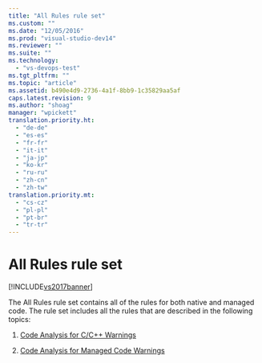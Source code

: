 ```yaml
---
title: "All Rules rule set"
ms.custom: ""
ms.date: "12/05/2016"
ms.prod: "visual-studio-dev14"
ms.reviewer: ""
ms.suite: ""
ms.technology: 
  - "vs-devops-test"
ms.tgt_pltfrm: ""
ms.topic: "article"
ms.assetid: b490e4d9-2736-4a1f-8bb9-1c35829aa5af
caps.latest.revision: 9
ms.author: "shoag"
manager: "wpickett"
translation.priority.ht: 
  - "de-de"
  - "es-es"
  - "fr-fr"
  - "it-it"
  - "ja-jp"
  - "ko-kr"
  - "ru-ru"
  - "zh-cn"
  - "zh-tw"
translation.priority.mt: 
  - "cs-cz"
  - "pl-pl"
  - "pt-br"
  - "tr-tr"
---
```

# All Rules rule set
[!INCLUDE[vs2017banner](../code-quality/includes/vs2017banner.md)]

The All Rules rule set contains all of the rules for both native and managed code. The rule set includes all the rules that are described  in the following topics:  
  
1.  [Code Analysis for C/C++ Warnings](../code-quality/code-analysis-for-c-c---warnings.md)  
  
2.  [Code Analysis for Managed Code Warnings](../code-quality/code-analysis-for-managed-code-warnings.md)